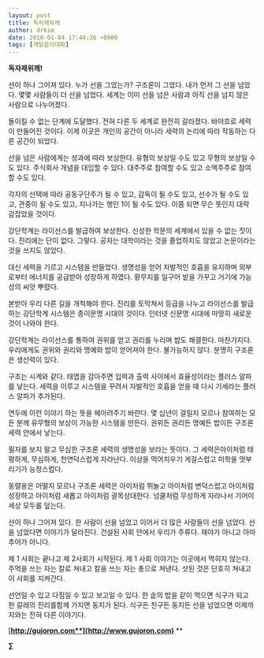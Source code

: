 ```yaml
---
layout: post
title: 독자제위께
author: drkim
date: 2010-01-04 17:44:26 +0900
tags: [깨달음의대화]
---
```

**독자제위께!**

선이 하나 그어져 있다. 누가 선을 그었는가? 구조론이 그었다. 내가 먼저 그 선을 넘었다. 몇몇 사람들이 더 선을 넘었다. 세계는 이미 선을 넘은 사람과 아직 선을 넘지 않은 사람으로 나누어졌다.

돌이킬 수 없는 단계에 도달했다. 전혀 다른 두 세계로 완전히 갈라졌다. 바야흐로 세력이 만들어진 것이다. 이제 이곳은 개인의 공간이 아니라 세력의 논리에 따라 작동하는 다른 공간이 되었다. 

선을 넘은 사람에게는 성과에 따라 보상한다. 유형의 보상일 수도 있고 무형의 보상일 수도 있다. 주식회사 개념을 대입할 수 있다. 대주주로 참여할 수도 있고 소액주주로 참여할 수도 있다.

각자의 선택에 따라 공동구단주가 될 수 있고, 감독이 될 수도 있고, 선수가 될 수도 있고, 관중이 될 수도 있고, 지나가는 행인 1이 될 수도 있다. 이쯤 되면 무슨 뜻인지 대략 감잡았을 것이다. 

강단학계는 라이선스를 발급하여 보상한다. 신성한 학문의 세계에서 있을 수 없는 짓이다. 진리에는 단이 없다. 그렇다. 공자는 대학이라는 것을 졸업하지도 않았고 논문이라는 것을 쓰지도 않았다. 

대신 세력을 기르고 시스템을 만들었다. 생명성을 얻어 자발적인 호흡을 유지하며 외부로부터 에너지를 공급받아 성장하게 하였다. 황무지를 일구어 밭을 가꾸고 거기에 가능성의 씨앗 뿌렸다.

본받아 우리 다른 길을 개척해야 한다. 진리를 토막쳐서 등급을 나누고 라이선스를 발급하는 강단학계 시스템은 종이문명 시대의 것이다. 인터넷 신문명 시대에 마땅히 새로운 것이 나와야 한다.

강단학계는 라이선스를 통하여 권위를 얻고 권리를 누리며 밥도 해결한다. 마찬가지다. 우리에게도 권위와 권리와 명예와 밥이 얻어져야 한다. 불가능하지 않다. 분명히 구조론은 생산력이 있다.

구조는 시계와 같다. 태엽을 감아주면 입력과 출력 사이에서 효율성이라는 플러스 알파를 낳는다. 세력을 이루고 시스템을 꾸려서 자발적인 호흡을 얻을 때 다시 기세라는 플러스 알파가 추가된다.

연두에 이런 이야기 하는 뜻을 헤아려주기 바란다. 몇 십년이 걸릴지 모르나 참여하는 모든 분께 유무형의 보상이 가능한 시스템을 만든다. 권위든 권리든 명예든 밥이든 구조론 세력 안에서 낳는다.

필자를 보지 말고 무심한 구조론 세력의 생명성을 보라는 뜻이다. 그 세력은아이처럼 태평하게, 무심하게, 천연덕스럽게 자라난다. 이상을 먹어치우기 게걸스럽고 미학을 멋부리기가 능청스럽다.

동렬옹은 어떨지 모르나 구조론 세력은 아이처럼 뛰놀고 아이처럼 변덕스럽고 아이처럼 성장하고 아이처럼 새롭고 아이처럼 괄목상대한다. 넝쿨처럼 무성하게 자라나서 기어이 세상 모두를 덮는다.

선이 하나 그어져 있다. 한 사람이 선을 넘었고 이어서 더 많은 사람들이 선을 넘었다. 선을 넘었다면 이야기가 달라진다. 건설된 사회 안에서 우리가 주류다. 재야가 아니고 아마추어가 아니다. 

제 1 사회는 끝나고 제 2사회가 시작된다. 제 1 사회 이야기는 이곳에서 먹히지 않는다. 주먹을 쓰는 자는 칼로 쳐내고 칼을 쓰는 자는 총으로 쳐낸다. 삿된 것은 단호히 쳐내고 이 사회를 지켜간다.  
  
선언일 수 있고 다짐일 수 있고 보고일 수 있다. 한 솥의 밥을 같이 먹으면 식구가 되고 한 갈래의 진리를함께 가지면 동지가 된다. 식구든 친구든 동지든 선을 넘었으면 이제까지와는 전혀 다른 이야기다.

[**http://gujoron.com**](http://www.gujoron.com)** 
**

**∑**